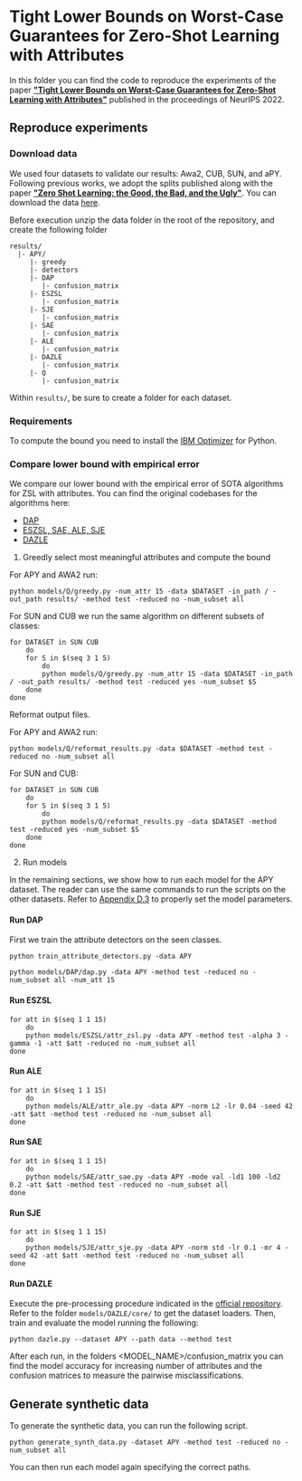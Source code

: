 # Tight Lower Bounds on Worst-Case Guarantees for Zero-Shot Learning with Attributes

In this folder you can find the code to reproduce the experiments of the paper [__"Tight Lower Bounds on Worst-Case Guarantees for Zero-Shot Learning with Attributes"__](https://arxiv.org/pdf/2205.13068.pdf) published in the proceedings of NeurIPS 2022. 


## Reproduce experiments

### Download data
We used four datasets to validate our results: Awa2, CUB, SUN, and aPY. Following previous works, we adopt the splits published along with the paper [__"Zero Shot Learning: the Good, the Bad, and the Ugly"__](https://arxiv.org/pdf/1703.04394.pdf). You can download the data [here](https://drive.google.com/drive/folders/1N1T3acUmB3rsbUmYEEJKc82baV_kTWv3?usp=share_link).

Before execution unzip the data folder in the root of the repository, and create the following folder 

```
results/
  |- APY/
     |- greedy
     |- detectors
     |- DAP
        |- confusion_matrix
     |- ESZSL
        |- confusion_matrix
     |- SJE
        |- confusion_matrix
     |- SAE
        |- confusion_matrix
     |- ALE
        |- confusion_matrix
     |- DAZLE
        |- confusion_matrix
     |- Q
        |- confusion_matrix
```


Within `results/`, be sure to create a folder for each dataset.

### Requirements

To compute the bound you need to install the [IBM Optimizer](https://www.ibm.com/docs/en/icos/12.9.0?topic=docplex-python-modeling-api) for Python.

### Compare lower bound with empirical error

We compare our lower bound with the empirical error of SOTA algorithms for ZSL with attributes. You can find the original codebases for the algorithms here:

- [DAP](https://github.com/zhanxyz/Animals_with_Attributes)
- [ESZSL, SAE, ALE, SJE](https://github.com/mvp18/Popular-ZSL-Algorithms)
- [DAZLE](https://github.com/hbdat/cvpr20_DAZLE)


1. Greedly select most meaningful attributes and compute the bound

For APY and AWA2 run:

```
python models/Q/greedy.py -num_attr 15 -data $DATASET -in_path / -out_path results/ -method test -reduced no -num_subset all
```

For SUN and CUB we run the same algorithm on different subsets of classes:

```
for DATASET in SUN CUB
    do
    for S in $(seq 3 1 5)
        do
        python models/Q/greedy.py -num_attr 15 -data $DATASET -in_path / -out_path results/ -method test -reduced yes -num_subset $S
    done
done
```

Reformat output files.

For APY and AWA2 run:

```
python models/Q/reformat_results.py -data $DATASET -method test -reduced no -num_subset all
```

For SUN and CUB:

```
for DATASET in SUN CUB
    do
    for S in $(seq 3 1 5)
        do
        python models/Q/reformat_results.py -data $DATASET -method test -reduced yes -num_subset $S
    done
done
```

2. Run models

In the remaining sections, we show how to run each model for the APY dataset. The reader can use the same commands to run the scripts on the other datasets. Refer to  [Appendix D.3](https://arxiv.org/pdf/2205.13068.pdf) to properly set the model parameters. 

#### Run DAP

First we train the attribute detectors on the seen classes.

```
python train_attribute_detectors.py -data APY
```


```
python models/DAP/dap.py -data APY -method test -reduced no -num_subset all -num_att 15
```

#### Run ESZSL

```
for att in $(seq 1 1 15)
    do
    python models/ESZSL/attr_zsl.py -data APY -method test -alpha 3 -gamma -1 -att $att -reduced no -num_subset all
done
```

#### Run ALE

```
for att in $(seq 1 1 15)
    do
    python models/ALE/attr_ale.py -data APY -norm L2 -lr 0.04 -seed 42 -att $att -method test -reduced no -num_subset all
done
```

#### Run SAE

```
for att in $(seq 1 1 15)
    do
    python models/SAE/attr_sae.py -data APY -mode val -ld1 100 -ld2 0.2 -att $att -method test -reduced no -num_subset all
done
```

#### Run SJE

```
for att in $(seq 1 1 15)
    do
    python models/SJE/attr_sje.py -data APY -norm std -lr 0.1 -mr 4 -seed 42 -att $att -method test -reduced no -num_subset all
done
```

#### Run DAZLE

Execute the pre-processing procedure indicated in the [official repository](https://github.com/hbdat/cvpr20_DAZLE). Refer to the folder `models/DAZLE/core/` to get the dataset loaders. Then, train and evaluate the model running the following:

```
python dazle.py --dataset APY --path data --method test
```

After each run, in the folders <MODEL_NAME>/confusion_matrix you can find the model accuracy for increasing number of attributes and the confusion matrices to measure the pairwise misclassifications.

## Generate synthetic data

To generate the synthetic data, you can run the following script.

```
python generate_synth_data.py -dataset APY -method test -reduced no -num_subset all
```

You can then run each model again specifying the correct paths.


